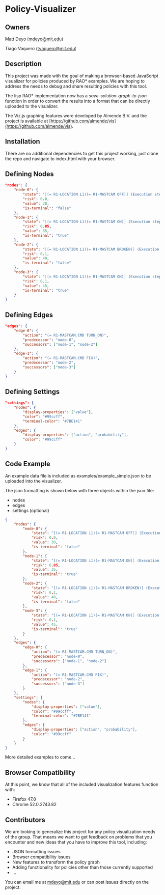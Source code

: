 # Policy-Visualizer #

## Owners ##

Matt Deyo ([mdeyo@mit.edu](mdeyo@mit.edu))

Tiago Vaquero ([tvaquero@mit.edu](tvaquero@mit.edu))

## Description ##

This project was made with the goal of making a browser-based JavaScript visualizer for policies produced by RAO* examples. We are hoping to address the needs to debug and share resulting policies with this tool. 

The lisp RAO* implementation now has a *save-solution-graph-to-json* function in order to convert the results into a format that can be directly uploaded to the visualizer.

The Viz.js graphing features were developed by Almende B.V. and the project is available at [https://github.com/almende/vis](https://github.com/almende/vis).

## Installation

There are no additional dependencies to get this project working, just clone the repo and navigate to index.html with your browser.

## Defining Nodes ##

```json
"nodes": {
    "node-0": {
        "state": "[(= R1-LOCATION L1)(= R1-MASTCAM OFF)] (Execution step: 0)",
        "risk": 0.0,
        "value": 30,
        "is-terminal": "false"
    },
    "node-1": {
        "state": "[(= R1-LOCATION L1)(= R1-MASTCAM ON)] (Execution step: 1)",
        "risk": 0.05,
        "value": 35,
        "is-terminal": "true"
    },
    "node-2": {
        "state": "[(= R1-LOCATION L1)(= R1-MASTCAM BROKEN)] (Execution step: 1)",
        "risk": 0.1,
        "value": 40,
        "is-terminal": "false"
    },
    "node-3": {
        "state": "[(= R1-LOCATION L1)(= R1-MASTCAM ON)] (Execution step: 2)",
        "risk": 0.1,
        "value": 45,
        "is-terminal": "true"
    }
}
```

## Defining Edges ##

```json
"edges": {
    "edge-0": {
        "action": "(= R1-MASTCAM.CMD TURN_ON)",
        "predecessor": "node-0",
        "successors": ["node-1", "node-2"]
    },
    "edge-1": {
        "action": "(= R1-MASTCAM.CMD FIX)",
        "predecessor": "node-2",
        "successors": ["node-3"]
    }
}
```

## Defining Settings ##

```json
"settings": {
    "nodes": {
        "display-properties": ["value"],
        "color": "#99ccff",
        "terminal-color": "#7BE141"
    },
    "edges": {
        "display-properties": ["action", "probability"],
        "color": "#99ccff"
    }
}
```

## Code Example ##

An example data file is included as examples/example_simple.json to be uploaded into the visualizer.

The json formatting is shown below with three objects within the json file:
  * nodes
  * edges
  * settings (optional)


```json
{
    "nodes": {
        "node-0": {
            "state": "[(= R1-LOCATION L1)(= R1-MASTCAM OFF)] (Execution step: 0)",
            "risk": 0.0,
            "value": 30,
            "is-terminal": "false"
        },
        "node-1": {
            "state": "[(= R1-LOCATION L1)(= R1-MASTCAM ON)] (Execution step: 1)",
            "risk": 0.05,
            "value": 35,
            "is-terminal": "true"
        },
        "node-2": {
            "state": "[(= R1-LOCATION L1)(= R1-MASTCAM BROKEN)] (Execution step: 1)",
            "risk": 0.1,
            "value": 40,
            "is-terminal": "false"
        },
        "node-3": {
            "state": "[(= R1-LOCATION L1)(= R1-MASTCAM ON)] (Execution step: 2)",
            "risk": 0.1,
            "value": 45,
            "is-terminal": "true"
        }
    },
    "edges": {
        "edge-0": {
            "action": "(= R1-MASTCAM.CMD TURN_ON)",
            "predecessor": "node-0",
            "successors": ["node-1", "node-2"]
        },
        "edge-1": {
            "action": "(= R1-MASTCAM.CMD FIX)",
            "predecessor": "node-2",
            "successors": ["node-3"]
        }
    },
    "settings": {
        "nodes": {
            "display-properties": ["value"],
            "color": "#99ccff",
            "terminal-color": "#7BE141"
        },
        "edges": {
            "display-properties": ["action", "probability"],
            "color": "#99ccff"
        }
    }
}
```

More detailed examples to come...

## Browser Compatibility

At this point, we know that all of the included visualization features function with:
  * Firefox 47.0
  * Chrome 52.0.2743.82

## Contributors

We are looking to generalize this project for any policy visualization needs of the group. That means we want to get feedback on problems that you encounter and new ideas that you have to improve this tool, including:

  * JSON formatting issues
  * Browser compatibility issues
  * New features to transform the policy graph
  * Adding functionality for policies other than those currently supported
  * ...

You can email me at [mdeyo@mit.edu](mdeyo@mit.edu) or can post issues directly on the project.
